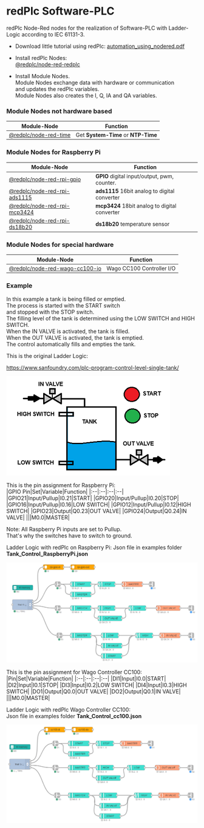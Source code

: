 # redPlc Software-PLC

redPlc Node-Red nodes for the realization of Software-PLC with Ladder-Logic according to IEC 61131-3.

- Download little tutorial using redPlc:
[automation_using_nodered.pdf](https://github.com/redplc/redplc/raw/main/automation_using_nodered.pdf)

- Install redPlc Nodes:<br>
[@redplc/node-red-redplc](https://www.npmjs.com/package/@redplc/node-red-redplc/)

- Install Module Nodes.<br>
Module Nodes exchange data with hardware or communication<br>
and updates the redPlc variables.<br>
Module Nodes also creates the I, Q, IA and QA variables.<br>

### Module Nodes not hardware based 

|Module-Node|Function|
|---|---|
|[@redplc/node-red-time](https://www.npmjs.com/package/@redplc/node-red-time)| Get **System-Time** or **NTP-Time**|

### Module Nodes for Raspberry Pi 

|Module-Node|Function|
|---|---|
|[@redplc/node-red-rpi-gpio](https://www.npmjs.com/package/@redplc/node-red-rpi-gpio)|**GPIO** digital input/output, pwm, counter.|
|[@redplc/node-red-rpi-ads1115](https://www.npmjs.com/package/@redplc/node-red-rpi-ads1115)|**ads1115** 16bit analog to digital converter|
|[@redplc/node-red-rpi-mcp3424](https://www.npmjs.com/package/@redplc/node-red-rpi-mcp3424)|**mcp3424** 18bit analog to digital converter|
|[@redplc/node-red-rpi-ds18b20](https://www.npmjs.com/package/@redplc/node-red-rpi-ds18b20) |**ds18b20** temperature sensor|

### Module Nodes for special hardware 
|Module-Node|Function|
|---|---|
|[@redplc/node-red-wago-cc100-io](https://www.npmjs.com/package/@redplc/node-red-wago-cc100-io)|Wago CC100 Controller I/O|

### Example

In this example a tank is being filled or emptied.<br>
The process is started with the START switch<br>
and stopped with the STOP switch.<br>
The filling level of the tank is determined using the LOW SWITCH and HIGH SWITCH.<br>
When the IN VALVE is activated, the tank is filled.<br>
When the OUT VALVE is activated, the tank is emptied.<br>
The control automatically fills and empties the tank.<br>

This is the original Ladder Logic:

https://www.sanfoundry.com/plc-program-control-level-single-tank/

![image info](images/TANK.png)

This is the pin assignment for Raspberry Pi:<br>
|GPIO Pin|Set|Variable|Function|
|:--|:--|:--|:--|
|GPIO21|Input/Pullup|I0.21|START|
|GPIO20|Input/Pullup|I0.20|STOP|
|GPIO16|Input/Pullup|I0.16|LOW SWITCH|
|GPIO12|Input/Pullup|I0.12|HIGH SWITCH|
|GPIO23|Output|Q0.23|OUT VALVE|
|GPIO24|Output|Q0.24|IN VALVE|
|||M0.0|MASTER|

Note: All Raspberry Pi inputs are set to Pullup.<br>
That's why the switches have to switch to ground.<br>

Ladder Logic with redPlc on Raspberry Pi:
Json file in examples folder **Tank_Control_RaspberryPi.json**

![image info](images/TANK_CONTROL_RPI.png)

This is the pin assignment for Wago Controller CC100:<br>
|Pin|Set|Variable|Function|
|:--|:--|:--|:--|
|DI1|Input|I0.0|START|
|DI2|Input|I0.1|STOP|
|DI3|Input|I0.2|LOW SWITCH|
|DI4|Input|I0.3|HIGH SWITCH|
|DO1|Output|Q0.0|OUT VALVE|
|DO2|Output|Q0.1|IN VALVE|
|||M0.0|MASTER|

Ladder Logic with redPlc Wago Controller CC100:<br>
Json file in examples folder **Tank_Control_cc100.json**

![image info](images/TANK_CONTROL_CC100.png)
